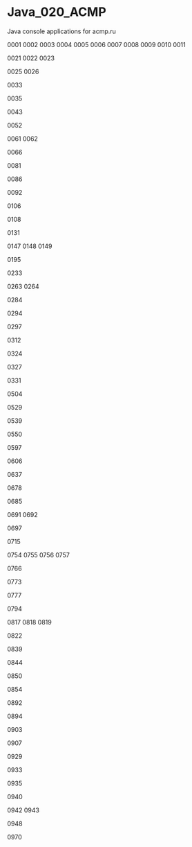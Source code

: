 # Java_020_ACMP
Java console applications for acmp.ru

0001
0002
0003
0004
0005
0006
0007
0008
0009
0010
0011

0021
0022
0023

0025
0026

0033

0035

0043

0052

0061
0062

0066

0081

0086

0092

0106

0108

0131

0147
0148
0149

0195

0233

0263
0264

0284

0294

0297

0312

0324

0327

0331

0504

0529

0539

0550

0597

0606

0637

0678

0685

0691
0692

0697

0715

0754
0755
0756
0757

0766

0773

0777

0794

0817
0818
0819

0822

0839

0844

0850

0854

0892

0894

0903

0907

0929

0933

0935

0940

0942
0943

0948

0970